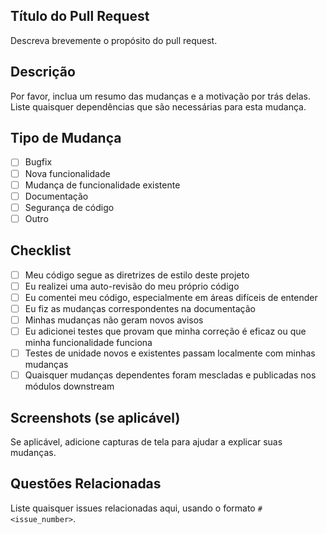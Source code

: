 ## Título do Pull Request

Descreva brevemente o propósito do pull request.

## Descrição

Por favor, inclua um resumo das mudanças e a motivação por trás delas. Liste quaisquer dependências que são necessárias para esta mudança.

## Tipo de Mudança

- [ ] Bugfix
- [ ] Nova funcionalidade
- [ ] Mudança de funcionalidade existente
- [ ] Documentação
- [ ] Segurança de código
- [ ] Outro

## Checklist

- [ ] Meu código segue as diretrizes de estilo deste projeto
- [ ] Eu realizei uma auto-revisão do meu próprio código
- [ ] Eu comentei meu código, especialmente em áreas difíceis de entender
- [ ] Eu fiz as mudanças correspondentes na documentação
- [ ] Minhas mudanças não geram novos avisos
- [ ] Eu adicionei testes que provam que minha correção é eficaz ou que minha funcionalidade funciona
- [ ] Testes de unidade novos e existentes passam localmente com minhas mudanças
- [ ] Quaisquer mudanças dependentes foram mescladas e publicadas nos módulos downstream

## Screenshots (se aplicável)

Se aplicável, adicione capturas de tela para ajudar a explicar suas mudanças.

## Questões Relacionadas

Liste quaisquer issues relacionadas aqui, usando o formato `#<issue_number>`.